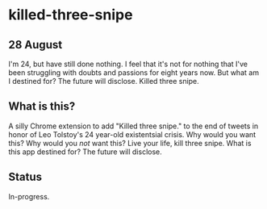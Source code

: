 # killed-three-snipe

## 28 August

I'm 24, but have still done nothing. I feel that it's not for nothing that I've been struggling with
doubts and passions for eight years now. But what am I destined for? The future will disclose.
Killed three snipe.

## What is this?

A silly Chrome extension to add "Killed three snipe." to the end of tweets in honor of Leo Tolstoy's
24 year-old existentsial crisis. Why would you want this? Why would you _not_ want this? Live your
life, kill three snipe. What is this app destined for? The future will disclose.

## Status

In-progress.
